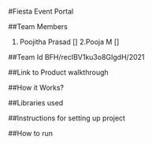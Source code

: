 
#Fiesta Event Portal




##Team Members
1. Poojitha Prasad []
2.Pooja M []

##Team Id
BFH/recIBV1ku3o8GIgdH/2021

##Link to Product walkthrough


##How it Works?



##Libraries used

##Instructions for setting up project


##How to run

